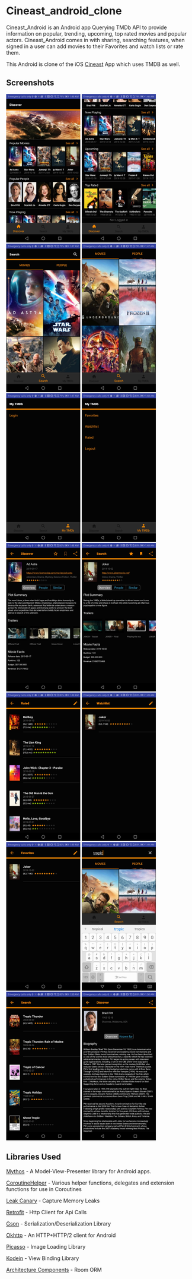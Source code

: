 # Cineast_android_clone

Cineast_Android is an Android app Querying TMDb API to provide information on popular, trending, upcoming, top rated movies and popular actors. Cineast_Android comes in with sharing, searching features, when signed in a user can add movies to their Favorites and  watch lists or rate them.  

This Android is clone of the iOS [Cineast](https://apps.apple.com/us/app/cineast/id376167296) App which uses TMDB as well.

## Screenshots

<img src="screenshots/Screenshot_20200101-014642.jpg" width="200"> <img src="screenshots/Screenshot_20200101-014651.jpg" width="200"> <img src="screenshots/Screenshot_20200101-014702.jpg" width="200"> <img src="screenshots/Screenshot_20200101-014722.jpg" width="200"> <img src="screenshots/Screenshot_20200101-014737.jpg" width="200"> <img src="screenshots/Screenshot_20200101-014823.jpg" width="200">  <img src="screenshots/Screenshot_20200101-014833.jpg" width="200"> <img src="screenshots/Screenshot_20200101-014848.jpg" width="200">  <img src="screenshots/Screenshot_20200101-014901.jpg" width="200"> <img src="screenshots/Screenshot_20200101-014915.jpg" width="200">  <img src="screenshots/Screenshot_20200101-014924.jpg" width="200"> <img src="screenshots/Screenshot_20200101-014958.jpg" width="200"> <img src="screenshots/Screenshot_20200101-015015.jpg" width="200">  <img src="screenshots/Screenshot_20200101-015050.jpg" width="200"> 






## Libraries Used
[Mythos](https://github.com/jhavatar/mythos) - A Model-View-Presenter library for Android apps.

[CoroutineHelper](https://github.com/flatcircle/CoroutineHelper) - Various helper functions, delegates and extension functions for use in Coroutines

[Leak Canary](https://github.com/square/leakcanary) - Capture Memory Leaks


[Retrofit](https://square.github.io/retrofit/) - Http Client for Api Calls


[Gson](https://github.com/google/gson) - Serialization/Deserialization Library


[Okhttp](https://github.com/square/okhttp) - An HTTP+HTTP/2 client for Android


[Picasso](https://square.github.io/picasso/) - Image Loading Library


[Kodein](https://github.com/Kodein-Framework/Kodein-DI) - View Binding Library


[Architecture Components](https://developer.android.com/topic/libraries/architecture) - Room ORM
